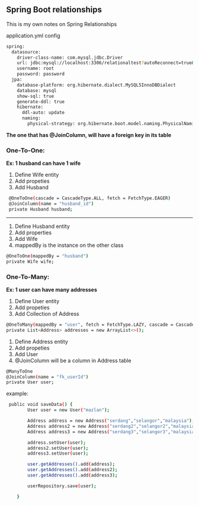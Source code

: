 ## Spring Boot relationships

This is my own notes on Spring Relationships

application.yml config
```bash
spring:
  datasource:
    driver-class-name: com.mysql.jdbc.Driver
    url: jdbc:mysql://localhost:3306/relationaltest?autoReconnect=true&useSSL=false
    username: root
    password: password
  jpa:
    database-platform: org.hibernate.dialect.MySQL5InnoDBDialect
    database: mysql
    show-sql: true
    generate-ddl: true
    hibernate:
      ddl-auto: update
      naming:
        physical-strategy: org.hibernate.boot.model.naming.PhysicalNamingStrategyStandardImpl


```
**The one that has @JoinColumn, will have a foreign key in its table**

### One-To-One:
**Ex: 1 husband can have 1 wife**

1. Define Wife entity
2. Add propeties
3. Add Husband 
```bash
 @OneToOne(cascade = CascadeType.ALL, fetch = FetchType.EAGER)
 @JoinColumn(name = "husband_id")
 private Husband husband;
```
---
1. Define Husband entity
2. Add properties
3. Add Wife
4. mappedBy is the instance on the other class
```bash
@OneToOne(mappedBy = "husband")
private Wife wife;
```


### One-To-Many:
**Ex: 1 user can have many addresses**
1. Define User entity
2. Add propeties
3. Add Collection of Address 
```bash
@OneToMany(mappedBy = "user", fetch = FetchType.LAZY, cascade = CascadeType.ALL)
private List<Address> addresses = new ArrayList<>();
```

1. Define Address entity
2. Add propeties
3. Add User
4. @JoinColumn will be a column in Address table

```bash
@ManyToOne
@JoinColumn(name = "fk_userId")
private User user;
```

example:
```bash
 public void saveData() {
        User user = new User("mazlan");

        Address address = new Address("serdang","selangor","malaysia");
        Address address2 = new Address("serdang2","selangor2","malaysia2");
        Address address3 = new Address("serdang3","selangor3","malaysia3");

        address.setUser(user);
        address2.setUser(user);
        address3.setUser(user);

        user.getAddresses().add(address);
        user.getAddresses().add(address2);
        user.getAddresses().add(address3);

        userRepository.save(user);

    }
```
